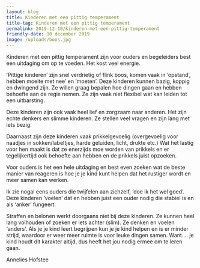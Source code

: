 ```yaml
---
layout: blog
title: Kinderen met een pittig temperament
title-tag: Kinderen met een pittig temperament
permalink: 2019-12-10/kinderen-met-een-pittig-temperament
friendly-date: 10 december 2019
image: /uploads/boos.jpg
---
```

Kinderen met een pittig temperament zijn voor ouders en begeleiders best een uitdaging om op te voeden. Het kost veel energie. 

‘Pittige kinderen’ zijn snel verdrietig of flink boos, komen vaak in ‘opstand’, hebben moeite met nee’ en ‘moeten’. Deze kinderen kunnen bazig, koppig en dwingend zijn. Ze willen graag bepalen hoe dingen gaan en hebben behoefte aan de regie nemen.
 Ze zijn vaak niet flexibel wat kan leiden tot een uitbarsting. 

Deze kinderen zijn ook vaak heel lief en zorgzaam naar anderen. Het zijn echte denkers en slimme kinderen. Ze stellen veel vragen en zijn lang met iets bezig. 

Daarnaast zijn deze kinderen vaak prikkelgevoelig (overgevoelig voor naadjes in sokken/labeltjes, harde geluiden, licht, drukte etc.)
  Wat het lastig voor hen maakt is dat ze enerzijds moe worden van prikkels en er tegelijkertijd ook behoefte aan hebben en de prikkels juist opzoeken.

Voor ouders is het een hele uitdaging en best even zoeken wat de beste manier van reageren is hoe je je kind kunt helpen dat het rustiger wordt en meer samen kan werken.

Ik zie nogal eens ouders die twijfelen aan zichzelf, ‘doe ik het wel goed’. Deze kinderen ‘voelen’ dat en hebben juist een ouder nodig die stabiel is en als ‘anker’ fungeert. 

Straffen en belonen werkt doorgaans niet bij deze kinderen. Ze kunnen heel lang volhouden of zoeken er iets achter (slim). Ze denken en voelen ‘anders’. Als je je kind leert begrijpen kun je je kind helpen en is er minder strijd, waardoor er weer meer ruimte is voor leuke dingen samen. Want…. je kind houdt dit karakter altijd, dus heeft het jou nodig ermee om te leren gaan. 

Annelies Hofstee
